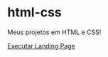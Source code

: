 # html-css
 Meus projetos em HTML e CSS!

 <a href="https://andreveigah.github.io/html-css/Langing%20page/index.html">Executar Landing Page</a>
